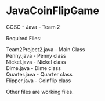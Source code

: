 # JavaCoinFlipGame

GCSC - Java - Team 2  

Required Files:  

Team2Project2.java - Main Class  
Penny.java  - Penny class  
Nickel.java - Nickel class  
Dime.java - Dime class  
Quarter.java - Quarter class  
Flipper.java - Coinflip class  
  
Other files are working files.  
